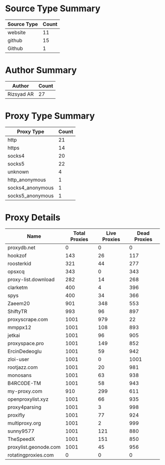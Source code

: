 # Source Type Summary

| Source Type | Count |
|-------------|-------|
| website | 11 |
| github | 15 |
| Github | 1 |


# Author Summary

| Author | Count |
|--------|-------|
| Rizsyad AR | 27 |


# Proxy Type Summary

| Proxy Type | Count |
|------------|-------|
| http | 21 |
| https | 14 |
| socks4 | 20 |
| socks5 | 22 |
| unknown | 4 |
| http_anonymous | 1 |
| socks4_anonymous | 1 |
| socks5_anonymous | 1 |


# Proxy Details

| Name | Total Proxies | Live Proxies | Dead Proxies |
|------|---------------|--------------|---------------|
| proxydb.net | 0 | 0 | 0 |
| hookzof | 143 | 26 | 117 |
| roosterkid | 321 | 44 | 277 |
| opsxcq | 343 | 0 | 343 |
| proxy-list.download | 282 | 14 | 268 |
| clarketm | 400 | 4 | 396 |
| spys | 400 | 34 | 366 |
| Zaeem20 | 901 | 348 | 553 |
| ShiftyTR | 993 | 96 | 897 |
| proxyscrape.com | 1001 | 979 | 22 |
| mmppx12 | 1001 | 108 | 893 |
| jetkai | 1001 | 96 | 905 |
| proxyspace.pro | 1001 | 149 | 852 |
| ErcinDedeoglu | 1001 | 59 | 942 |
| zloi-user | 1001 | 0 | 1001 |
| rootjazz.com | 1001 | 20 | 981 |
| monosans | 1001 | 63 | 938 |
| B4RC0DE-TM | 1001 | 58 | 943 |
| my-proxy.com | 910 | 299 | 611 |
| openproxylist.xyz | 1001 | 66 | 935 |
| proxy4parsing | 1001 | 3 | 998 |
| proxifly | 1001 | 77 | 924 |
| multiproxy.org | 1001 | 2 | 999 |
| sunny9577 | 1001 | 121 | 880 |
| TheSpeedX | 1001 | 151 | 850 |
| proxylist.geonode.com | 1001 | 45 | 956 |
| rotatingproxies.com | 0 | 0 | 0 |
